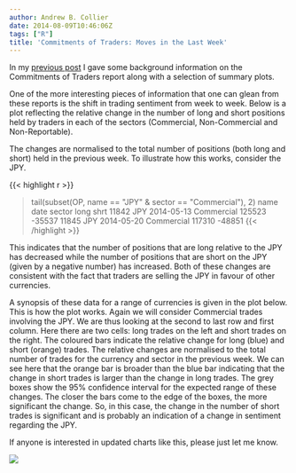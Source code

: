 ```yaml
---
author: Andrew B. Collier
date: 2014-08-09T10:46:06Z
tags: ["R"]
title: 'Commitments of Traders: Moves in the Last Week'
---
```


In my [previous post](http://www.exegetic.biz/blog/2014/05/what-can-we-learn-from-the-commitments-of-traders-report/) I gave some background information on the Commitments of Traders report along with a selection of summary plots.

<!--more-->

One of the more interesting pieces of information that one can glean from these reports is the shift in trading sentiment from week to week. Below is a plot reflecting the relative change in the number of long and short positions held by traders in each of the sectors (Commercial, Non-Commercial and Non-Reportable).

The changes are normalised to the total number of positions (both long and short) held in the previous week. To illustrate how this works, consider the JPY.

{{< highlight r >}}
> tail(subset(OP, name == "JPY" & sector == "Commercial"), 2)
      name       date     sector   long   shrt
11842  JPY 2014-05-13 Commercial 125523 -35537
11845  JPY 2014-05-20 Commercial 117310 -48851
{{< /highlight >}}

This indicates that the number of positions that are long relative to the JPY has decreased while the number of positions that are short on the JPY (given by a negative number) has increased. Both of these changes are consistent with the fact that traders are selling the JPY in favour of other currencies.

A synopsis of these data for a range of currencies is given in the plot below. This is how the plot works. Again we will consider Commercial trades involving the JPY. We are thus looking at the second to last row and first column. Here there are two cells: long trades on the left and short trades on the right. The coloured bars indicate the relative change for long (blue) and short (orange) trades. The relative changes are normalised to the total number of trades for the currency and sector in the previous week. We can see here that the orange bar is broader than the blue bar indicating that the change in short trades is larger than the change in long trades. The grey boxes show the 95% confidence interval for the expected range of these changes. The closer the bars come to the edge of the boxes, the more significant the change. So, in this case, the change in the number of short trades is significant and is probably an indication of a change in sentiment regarding the JPY.

If anyone is interested in updated charts like this, please just let me know.

<img src="/img/2014/05/140520-weekly-change.png">
